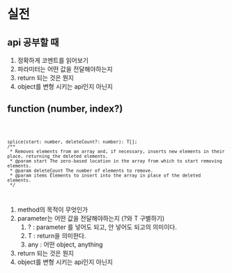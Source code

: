 # 실전

## api 공부할 때

1. 정확하게 코멘트를 읽어보기
2. 파라미터는 어떤 값을 전달해야하는지
3. return 되는 것은 뭔지
4. object를 변형 시키는 api인지 아닌지

## function (number, index?)

<code>

    splice(start: number, deleteCount?: number): T[];
    /**
     * Removes elements from an array and, if necessary, inserts new elements in their place, returning the deleted elements.
     * @param start The zero-based location in the array from which to start removing elements.
     * @param deleteCount The number of elements to remove.
     * @param items Elements to insert into the array in place of the deleted elements.
     */

</code>

1. method의 목적이 무엇인가
2. parameter는 어떤 값을 전달해야하는지 (?와 T 구별하기)
   1. ? : parameter 를 넣어도 되고, 안 넣어도 되고의 의미이다.
   2. T : return을 의미한다.
   3. any : 어떤 object, anything
3. return 되는 것은 뭔지
4. object를 변형 시키는 api인지 아닌지